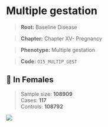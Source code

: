 # Multiple gestation

> **Root:** Baseline Disease  

> **Chapter:** Chapter XV- Pregnancy  

> **Phenotype:** Multiple gestation  

> **Code:** `O15_MULTIP_GEST`

## 👩 In Females  
> Sample size: **108909**  
> Cases: **117**  
> Controls: **108792**
<img src="/Disease/Figures/ALL/Baseline/O15_MULTIP_GEST.png"/>
<CsvTable src="/Disease/Data/ALL/Baseline/LG_O15_MULTIP_GEST.csv" label="🔍 View full results" />
